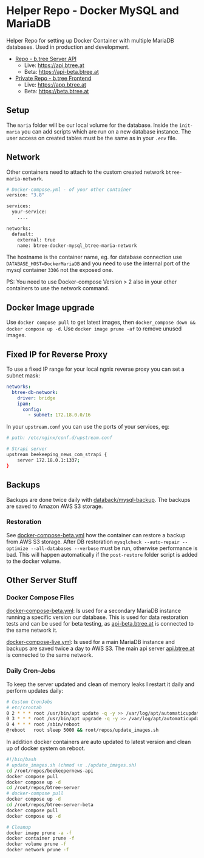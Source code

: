 # Helper Repo - Docker MySQL and MariaDB

Helper Repo for setting up Docker Container with multiple MariaDB databases. Used in production and development.

- [Repo - b.tree Server API](https://github.com/HannesOberreiter/btree_server)
  - Live: <https://api.btree.at>
  - Beta: <https://api-beta.btree.at>
- [Private Repo - b.tree Frontend](https://github.com/HannesOberreiter/btree_vue)
  - Live: <https://app.btree.at>
  - Beta: <https://beta.btree.at>

## Setup

The `maria` folder will be our local volume for the database. Inside the `init-maria` you can add scripts which are run on a new database instance. The user access on created tables must be the same as in your `.env` file.

## Network

Other containers need to attach to the custom created network `btree-maria-network`.

```bash
# Docker-compose.yml - of your other container
version: "3.8"

services:
  your-service:
    ....

networks:
  default:
    external: true
    name: btree-docker-mysql_btree-maria-network
```

The hostname is the container name, eg. for database connection use `DATABASE_HOST=DockerMariaDB` and you need to use the internal port of the mysql container `3306` not the exposed one.

PS: You need to use Docker-compose Version > 2 also in your other containers to use the network command.

## Docker Image upgrade

Use `docker compose pull` to get latest images, then `docker_compose down && docker compose up -d`. Use `docker image prune -af` to remove unused images.

## Fixed IP for Reverse Proxy

To use a fixed IP range for your local ngnix reverse proxy you can set a subnet mask:

```yaml
networks:
  btree-db-network:
    driver: bridge
    ipam:
      config:
        - subnet: 172.18.0.0/16
```

In your `upstream.conf` you can use the ports of your services, eg:

```bash
# path: /etc/nginx/conf.d/upstream.conf

# Strapi server
upstream beekeeping_news_com_strapi {
    server 172.18.0.1:1337;
}
```

## Backups

Backups are done twice daily with [databack/mysql-backup](https://hub.docker.com/r/databack/mysql-backup). The backups are saved to Amazon AWS S3 storage.

### Restoration

See [docker-compose-beta.yml](docker-compose-beta.yml) how the container can restore a backup from AWS S3 storage. After DB restoration `mysqlcheck --auto-repair --optimize --all-databases --verbose` must be run, otherwise performance is bad. This will happen automatically if  the `post-restore` folder script is added to the docker volume.

## Other Server Stuff

### Docker Compose Files

[docker-compose-beta.yml](docker-compose-beta.yml): Is used for a secondary MariaDB instance running a specific version our database. This is used for data restoration tests and can be used for beta testing, as [api-beta.btree.at](https://api-beta.btree.at) is connected to the same network it.

[docker-compose-live.yml](docker-compose-live.yml): Is used for a main MariaDB instance and backups are saved twice a day to AWS S3. The main api server [api.btree.at](https://api.btree.at) is connected to the same network.

### Daily Cron-Jobs

To keep the server updated and clean of memory leaks I restart it daily and perform updates daily:

```bash
# Custom CronJobs
# etc/crontab
0 2 * * * root /usr/bin/apt update -q -y >> /var/log/apt/automaticupdates.log
0 3 * * * root /usr/bin/apt upgrade -q -y >> /var/log/apt/automaticupdates.log
0 4 * * * root /sbin/reboot
@reboot   root sleep 5000 && root/repos/update_images.sh
```

In addition docker containers are auto updated to latest version and clean up of docker system on reboot.

```bash
#!/bin/bash
# update_images.sh (chmod +x ./update_images.sh)
cd /root/repos/beekeepernews-api
docker compose pull
docker compose up -d
cd /root/repos/btree-server
# docker-compose pull
docker compose up -d
cd /root/repos/btree-server-beta
docker compose pull
docker compose up -d

# Cleanup
docker image prune -a -f
docker container prune -f
docker volume prune -f
docker network prune -f
```
